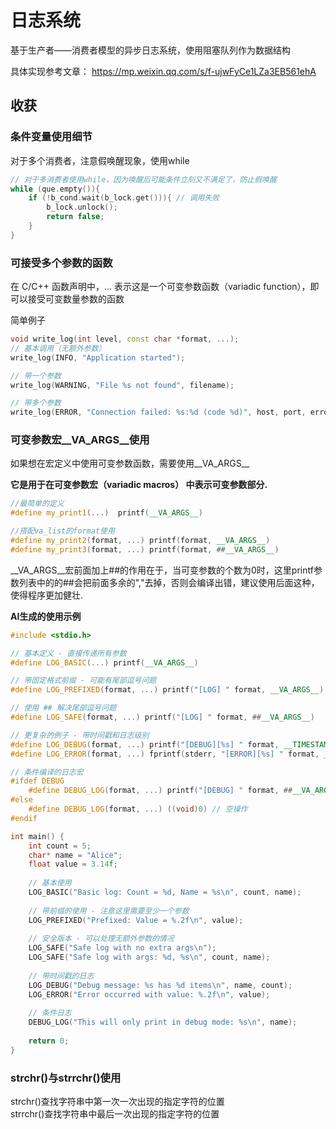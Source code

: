 # 日志系统

基于生产者——消费者模型的异步日志系统，使用阻塞队列作为数据结构

具体实现参考文章： https://mp.weixin.qq.com/s/f-ujwFyCe1LZa3EB561ehA

## 收获

### 条件变量使用细节

对于多个消费者，注意假唤醒现象，使用while
```cpp
// 对于多消费者使用while，因为唤醒后可能条件立刻又不满足了，防止假唤醒
while (que.empty()){
    if (!b_cond.wait(b_lock.get())){ // 调用失败
        b_lock.unlock();
        return false;
    }
}
```

### 可接受多个参数的函数

在 C/C++ 函数声明中，... 表示这是一个可变参数函数（variadic function），即可以接受可变数量参数的函数

简单例子
```cpp
void write_log(int level, const char *format, ...);
// 基本调用（无额外参数）
write_log(INFO, "Application started");

// 带一个参数
write_log(WARNING, "File %s not found", filename);

// 带多个参数
write_log(ERROR, "Connection failed: %s:%d (code %d)", host, port, error_code);

```

### 可变参数宏__VA_ARGS__使用

如果想在宏定义中使用可变参数函数，需要使用__VA_ARGS__

**它是用于在可变参数宏（variadic macros） 中表示可变参数部分.**

```cpp
//最简单的定义
#define my_print1(...)  printf(__VA_ARGS__)

//搭配va_list的format使用
#define my_print2(format, ...) printf(format, __VA_ARGS__)  
#define my_print3(format, ...) printf(format, ##__VA_ARGS__)
```

__VA_ARGS__宏前面加上##的作用在于，当可变参数的个数为0时，这里printf参数列表中的的##会把前面多余的","去掉，否则会编译出错，建议使用后面这种，使得程序更加健壮.

**AI生成的使用示例**
```cpp
#include <stdio.h>

// 基本定义 - 直接传递所有参数
#define LOG_BASIC(...) printf(__VA_ARGS__)

// 带固定格式前缀 - 可能有尾部逗号问题
#define LOG_PREFIXED(format, ...) printf("[LOG] " format, __VA_ARGS__)

// 使用 ## 解决尾部逗号问题
#define LOG_SAFE(format, ...) printf("[LOG] " format, ##__VA_ARGS__)

// 更复杂的例子 - 带时间戳和日志级别
#define LOG_DEBUG(format, ...) printf("[DEBUG][%s] " format, __TIMESTAMP__, ##__VA_ARGS__)
#define LOG_ERROR(format, ...) fprintf(stderr, "[ERROR][%s] " format, __TIMESTAMP__, ##__VA_ARGS__)

// 条件编译的日志宏
#ifdef DEBUG
    #define DEBUG_LOG(format, ...) printf("[DEBUG] " format, ##__VA_ARGS__)
#else
    #define DEBUG_LOG(format, ...) ((void)0) // 空操作
#endif

int main() {
    int count = 5;
    char* name = "Alice";
    float value = 3.14f;
    
    // 基本使用
    LOG_BASIC("Basic log: Count = %d, Name = %s\n", count, name);
    
    // 带前缀的使用 - 注意这里需要至少一个参数
    LOG_PREFIXED("Prefixed: Value = %.2f\n", value);
    
    // 安全版本 - 可以处理无额外参数的情况
    LOG_SAFE("Safe log with no extra args\n");
    LOG_SAFE("Safe log with args: %d, %s\n", count, name);
    
    // 带时间戳的日志
    LOG_DEBUG("Debug message: %s has %d items\n", name, count);
    LOG_ERROR("Error occurred with value: %.2f\n", value);
    
    // 条件日志
    DEBUG_LOG("This will only print in debug mode: %s\n", name);
    
    return 0;
}
```

### strchr()与strrchr()使用

strchr()查找字符串中第一次一次出现的指定字符的位置  
strrchr()查找字符串中最后一次出现的指定字符的位置